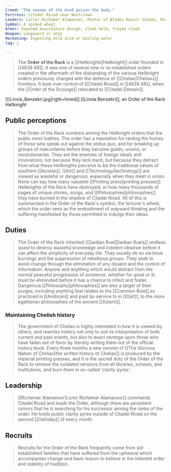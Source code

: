 ```yaml
---
Creed: "The venoms of the mind poison the body."
Fortress: Citadel Rivad near Westcrown
Leaders: Lictor Richemar Alamansor, Master of Blades Kassir Voidai, Paravicar Darcyne Wrens
Symbol: A spiked wheel
Armor: Exposed musculature design, sleek helm, flayed cloak
Weapon: Longsword or whip
Reckoning: Ingesting mild acid or boiling water
tag: 👥

---
```


> The **Order of the Rack** is a [[Hellknights|Hellknight]] order founded in [[4638 AR]]. It was one of several new or re-established orders created in the aftermath of the disbanding of the various Hellknight orders previously charged with the defence of [[Cheliax|Cheliaxs]] frontiers. It took over control of [[Citadel Rivad]] in [[4639 AR]], when the [[Order of the Scourge]] relocated to [[Citadel Demain]].

![[Linxia_Benzekri.jpg|right+hmed]] 
 [[Linxia Benzekri]], an Order of the Rack Hellknight


## Public perceptions

> The Order of the Rack numbers among the Hellknight orders that the public most loathes. The order has a reputation for raiding the homes of those who speak out against the *status quo*, and for breaking up groups of malcontents before they become guilds, unions, or revolutionaries. They are the enemies of foreign ideals and innovations, not because they lack merit, but because they detract from what these Hellknights perceive to be the traditional values of southern [[Avistan]]. [[Art]] and [[Technology|technology]] are viewed as wasteful or dangerous, especially when they meet in union. None can say how many valuable [[Printing press|printing presses]] Hellknights of the Rack have destroyed, or how many thousands of pages of unique stories, songs, and [[Philosophies|philosophies]] they have burned in the shadow of Citadel Rivad. All of this is summarized in the Order of the Rack's symbol, the torturer's wheel, which the order sees as the embodiment of wayward thinking and the suffering manifested by those permitted to indulge their ideas.


## Duties

> The Order of the Rack inherited [[Daidian Ruel|Daidian Ruels]] endless quest to destroy wasteful knowledge and indolent idealism before it can affect the simplicity of everyday life. They usually do so via book burnings and the suppression of rebellious groups. They seek to avoid change through the elimination of any dissent and the control of information. Anyone and anything which would distract from the normal peaceful progression of existence, whether for good or ill, must be eliminated before it has a chance to infect and fester. Dangerous [[Philosophy|philosophies]] are also a target of their purges, including anything that relates to the [[Common Rule]] as practiced in [[Andoran]] and paid lip-service to in [[Galt]], to the more egalitarian philosophies of the ancient [[Azlanti]].


### Maintaining Chelish history

> The government of Cheliax is highly interested in how it is viewed by others, and rewrites history not only to suit its interpretation of both current and past events, but also to exact revenge upon those who have fallen out of favor by literally writing them out of the official history book. Every three months a new version of [[The Glorious Nation of Cheliax|the written history of Cheliax]] is produced by the imperial printing presses, and it is the sacred duty of the Order of the Rack to retrieve the outdated versions from all libraries, schools, and institutions, and burn them in so-called 'clarity pyres'.


## Leadership

> [[Richemar Alamansor|Lictor Richemar Alamansor]] commands Citadel Rivad and leads the Order, although there are persistent rumors that he is searching for his successor among the ranks of the order. He holds public clarity pyres outside of Citadel Rivad on the second [[Oathday]] of every month.


## Recruits

> Recruits for the Order of the Rack frequently come from old established families that have suffered from the upheaval which accompanies change and have reason to believe in the inherent order and stability of tradition.








